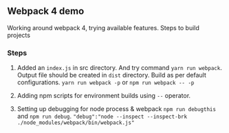 ## Webpack 4 demo
Working around webpack 4, trying available features. Steps to build projects

### Steps

1. Added an `index.js` in src directory. And try command `yarn run webpack`. Output file should be created in `dist` directory. Build as per default configurations. `yarn run webpack -p` or `npm run webpack -- -p`

2. Adding npm scripts for environment builds using `--` operator.

3. Setting up debugging for node process & webpack `npm run debugthis` and `npm run debug`. `"debug":"node --inspect --inspect-brk ./node_modules/webpack/bin/webpack.js"`